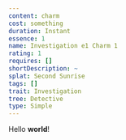 ```yaml
---
content: charm
cost: something
duration: Instant
essence: 1
name: Investigation e1 Charm 1
rating: 1
requires: []
shortDescription: ~
splat: Second Sunrise
tags: []
trait: Investigation
tree: Detective
type: Simple
---
```


Hello **world**!
